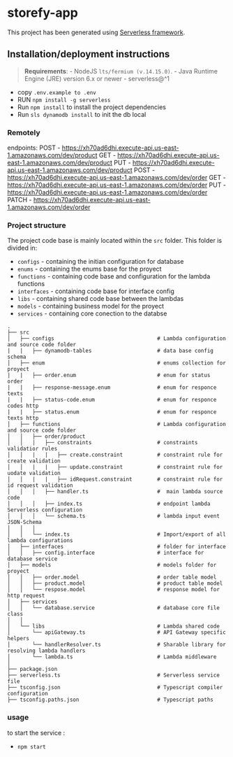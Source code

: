 # storefy-app

This project has been generated using [Serverless framework](https://www.serverless.com/).

## Installation/deployment instructions
> **Requirements**: 
    - NodeJS `lts/fermium (v.14.15.0)`.
    - Java Runtime Engine (JRE) version 6.x or newer
    - serverless@^1

- copy `.env.example to .env`
- RUN `npm install -g serverless`
- Run `npm install` to install the project dependencies
- Run `sls dynamodb install` to init the db local

### Remotely
endpoints:
  POST - https://xh70ad6dhi.execute-api.us-east-1.amazonaws.com/dev/product
  GET - https://xh70ad6dhi.execute-api.us-east-1.amazonaws.com/dev/product
  PUT - https://xh70ad6dhi.execute-api.us-east-1.amazonaws.com/dev/product
  POST - https://xh70ad6dhi.execute-api.us-east-1.amazonaws.com/dev/order
  GET - https://xh70ad6dhi.execute-api.us-east-1.amazonaws.com/dev/order
  PUT - https://xh70ad6dhi.execute-api.us-east-1.amazonaws.com/dev/order
  PATCH - https://xh70ad6dhi.execute-api.us-east-1.amazonaws.com/dev/order

### Project structure

The project code base is mainly located within the `src` folder. This folder is divided in:

- `configs` - containing the initian configuration for database
- `enums` - containing the enums base for the proyect
- `functions` - containing code base and configuration for the lambda functions
- `interfaces` - containing code base for interface config 
- `libs` - containing shared code base between the lambdas
- `models` - containing business model for the proyect
- `services` - containing core conection to the databse

```
.
├── src
│   ├── configs                                 # Lambda configuration and source code folder
|   |   ├── dynamodb-tables                     # data base config schema
│   ├── enum                                    # enums collection for proyect
|   |   ├── order.enum                          # enum for status order
|   |   ├── response-message.enum               # enum for responce texts
|   |   ├── status-code.enum                    # enum for responce codes http
|   |   ├── status.enum                         # enum for responce texts http
│   ├── functions                               # Lambda configuration and source code folder
│   │   ├── order/product
│   │   |   ├── constraints                     # constraints validatior rules
│   │   |   |   ├── create.constraint           # constraint rule for create validation
│   │   |   |   ├── update.constraint           # constraint rule for uodate validation
│   │   |   |   ├── idRequest.constraint        # constraint rule for id request validation
│   │   │   ├── handler.ts                      #  main lambda source code
│   │   │   ├── index.ts                        # endpoint lambda Serverless configuration
│   │   │   └── schema.ts                       # lambda input event JSON-Schema
│   │   │
│   │   └── index.ts                            # Import/export of all lambda configurations
│   ├── interfaces                              # folder for interface
│   │   ├── config.interface                    # interface for database service
│   ├── models                                  # models folder for proyect
│   │   ├── order.model                         # order table model
│   │   ├── product.model                       # product table model
│   │   └── respose.model                       # response model for http request
│   ├── services
│   │   └── database.service                    # database core file class
│   │
│   └── libs                                    # Lambda shared code
│       └── apiGateway.ts                       # API Gateway specific helpers
│       └── handlerResolver.ts                  # Sharable library for resolving lambda handlers
│       └── lambda.ts                           # Lambda middleware
│
├── package.json
├── serverless.ts                               # Serverless service file
├── tsconfig.json                               # Typescript compiler configuration
├── tsconfig.paths.json                         # Typescript paths
```
### usage

to start the service :
 - `npm start`

